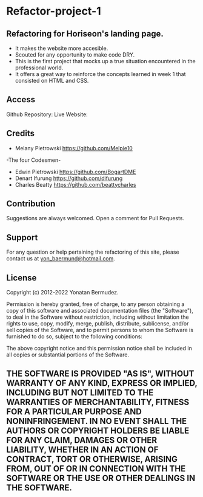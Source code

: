 # Refactor-project-1

## Refactoring for Horiseon's landing page.

- It makes the website more accesible.
- Scouted for any opportunity to make code DRY.
- This is the first project that mocks up a true situation encountered in the professional world.
- It offers a great way to reinforce the concepts learned in week 1 that consisted on HTML and CSS.

## Access

Github Repository: 
Live Website:

## Credits
- Melany Pietrowski https://github.com/Melpie10 

-The four Codesmen-
- Edwin Pietrowski https://github.com/BogartDME
- Denart Ifurung https://github.com/difurung
- Charles Beatty https://github.com/beattycharles

## Contribution

Suggestions are always welcomed. Open a comment for Pull Requests.

## Support

For any question or help pertaining the refactoring of this site, please contact us at yon_baermund@hotmail.com.

## License

Copyright (c) 2012-2022 Yonatan Bermudez.

Permission is hereby granted, free of charge, to any person obtaining
a copy of this software and associated documentation files (the
"Software"), to deal in the Software without restriction, including
without limitation the rights to use, copy, modify, merge, publish,
distribute, sublicense, and/or sell copies of the Software, and to
permit persons to whom the Software is furnished to do so, subject to
the following conditions:

The above copyright notice and this permission notice shall be
included in all copies or substantial portions of the Software.

THE SOFTWARE IS PROVIDED "AS IS", WITHOUT WARRANTY OF ANY KIND,
EXPRESS OR IMPLIED, INCLUDING BUT NOT LIMITED TO THE WARRANTIES OF
MERCHANTABILITY, FITNESS FOR A PARTICULAR PURPOSE AND
NONINFRINGEMENT. IN NO EVENT SHALL THE AUTHORS OR COPYRIGHT HOLDERS BE
LIABLE FOR ANY CLAIM, DAMAGES OR OTHER LIABILITY, WHETHER IN AN ACTION
OF CONTRACT, TORT OR OTHERWISE, ARISING FROM, OUT OF OR IN CONNECTION
WITH THE SOFTWARE OR THE USE OR OTHER DEALINGS IN THE SOFTWARE.
---
